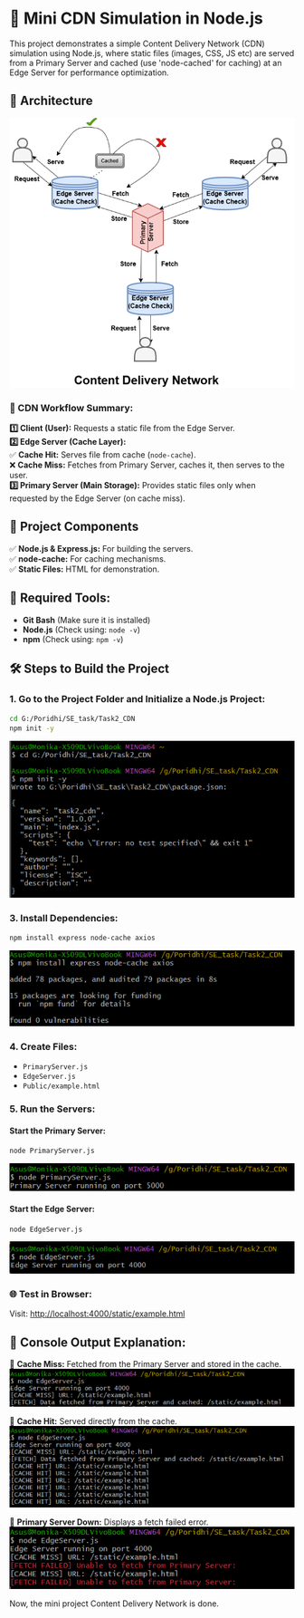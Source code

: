 # 📌 Mini CDN Simulation in Node.js
This project demonstrates a simple Content Delivery Network (CDN) simulation using Node.js, where static files (images, CSS, JS etc) are served from a Primary Server and cached (use 'node-cached' for caching) at an Edge Server for performance optimization.

## 🔹 Architecture

![Alt Text](images/CDN_Archi.png)


### **📝 CDN Workflow Summary:**  

**1️⃣ Client (User):** Requests a static file from the Edge Server.  
**2️⃣ Edge Server (Cache Layer):**  
✅ **Cache Hit:** Serves file from cache (`node-cache`).  
❌ **Cache Miss:** Fetches from Primary Server, caches it, then serves to the user.  
**3️⃣ Primary Server (Main Storage):** Provides static files only when requested by the Edge Server (on cache miss).  


## 🔹 Project Components
✅ **Node.js & Express.js:** For building the servers.  
✅ **node-cache:** For caching mechanisms.  
✅ **Static Files:** HTML for demonstration.

## 🔹 Required Tools:
- **Git Bash** (Make sure it is installed)
- **Node.js** (Check using: `node -v`)
- **npm** (Check using: `npm -v`)

## 🛠️ Steps to Build the Project
### 1. **Go to the Project Folder and Initialize a Node.js Project:**
```bash
cd G:/Poridhi/SE_task/Task2_CDN
npm init -y
```
![Alt Text](images/init1.png)

### 3. **Install Dependencies:**
```bash
npm install express node-cache axios
```
![Alt Text](images/init2.png)
### 4. **Create Files:**
- `PrimaryServer.js`
- `EdgeServer.js`
- `Public/example.html`

### 5. **Run the Servers:**
#### Start the Primary Server:
```bash
node PrimaryServer.js
```
![Alt Text](images/PS_run.png)
#### Start the Edge Server:
```bash
node EdgeServer.js
```
![Alt Text](images/ES_run.png)
### 🌐 **Test in Browser:**
Visit: [http://localhost:4000/static/example.html](http://localhost:4000/static/example.html)

## 🔹 **Console Output Explanation:**

🚀 **Cache Miss:** Fetched from the Primary Server and stored in the cache.
![Alt Text](images/1st_browse.png)

🚀 **Cache Hit:** Served directly from the cache.
![Alt Text](images/2nd_browse.png)


🚀 **Primary Server Down:** Displays a fetch failed error.
![Alt Text](images/primaryFail.png)

Now, the mini project Content Delivery Network is done.